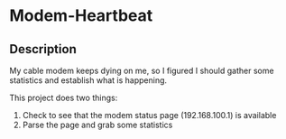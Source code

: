 # Modem-Heartbeat

## Description
My cable modem keeps dying on me, so I figured I should gather some statistics and establish what is happening.

This project does two things:

1. Check to see that the modem status page (192.168.100.1) is available
2. Parse the page and grab some statistics
